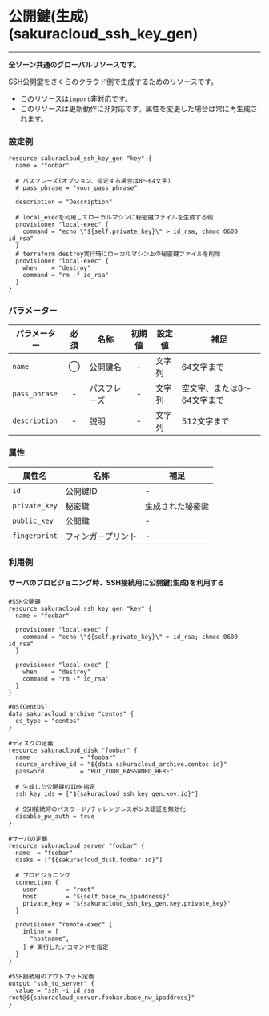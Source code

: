 # 公開鍵(生成)(sakuracloud_ssh_key_gen)

---

**全ゾーン共通のグローバルリソースです。**

SSH公開鍵をさくらのクラウド側で生成するためのリソースです。

- このリソースは`import`非対応です。
- このリソースは更新動作に非対応です。属性を変更した場合は常に再生成されます。

### 設定例

```hcl
resource sakuracloud_ssh_key_gen "key" {
  name = "foobar"

  # パスフレーズ(オプション、指定する場合は8〜64文字)
  # pass_phrase = "your_pass_phrase"

  description = "Description"
  
  # local_execを利用してローカルマシンに秘密鍵ファイルを生成する例
  provisioner "local-exec" {
    command = "echo \"${self.private_key}\" > id_rsa; chmod 0600 id_rsa"
  }
  # terraform destroy実行時にローカルマシン上の秘密鍵ファイルを削除
  provisioner "local-exec" {
    when    = "destroy"
    command = "rm -f id_rsa"
  }
}
```

### パラメーター

|パラメーター         |必須  |名称                |初期値     |設定値                    |補足                                          |
|-------------------|:---:|--------------------|:--------:|------------------------|----------------------------------------------|
| `name`            | ◯   | 公開鍵名           | -        | 文字列                  | 64文字まで|
| `pass_phrase`     | -   | パスフレーズ           | -        | 文字列                  | 空文字、または8〜64文字まで|
| `description`     | -   | 説明  | - | 文字列 | 512文字まで |

### 属性

|属性名                | 名称                    | 補足                                        |
|---------------------|------------------------|--------------------------------------------|
| `id`                | 公開鍵ID                | -                                          |
| `private_key`       | 秘密鍵                  | 生成された秘密鍵                              |
| `public_key`        | 公開鍵                  | -                                       |
| `fingerprint`       | フィンガープリント        | -                                          |

### 利用例

#### サーバのプロビジョニング時、SSH接続用に公開鍵(生成)を利用する

```hcl
#SSH公開鍵
resource sakuracloud_ssh_key_gen "key" {
  name = "foobar"

  provisioner "local-exec" {
    command = "echo \"${self.private_key}\" > id_rsa; chmod 0600 id_rsa"
  }

  provisioner "local-exec" {
    when    = "destroy"
    command = "rm -f id_rsa"
  }
}

#OS(CentOS)
data sakuracloud_archive "centos" {
  os_type = "centos"
}

#ディスクの定義
resource sakuracloud_disk "foobar" {
  name              = "foobar"
  source_archive_id = "${data.sakuracloud_archive.centos.id}"
  password          = "PUT_YOUR_PASSWORD_HERE"

  # 生成した公開鍵のIDを指定
  ssh_key_ids = ["${sakuracloud_ssh_key_gen.key.id}"]

  # SSH接続時のパスワード/チャレンジレスポンス認証を無効化
  disable_pw_auth = true
}

#サーバの定義
resource sakuracloud_server "foobar" {
  name  = "foobar"
  disks = ["${sakuracloud_disk.foobar.id}"]

  # プロビジョニング
  connection {
    user        = "root"
    host        = "${self.base_nw_ipaddress}"
    private_key = "${sakuracloud_ssh_key_gen.key.private_key}"
  }

  provisioner "remote-exec" {
    inline = [
      "hostname",
    ] # 実行したいコマンドを指定
  }
}

#SSH接続用のアウトプット定義
output "ssh_to_server" {
  value = "ssh -i id_rsa root@${sakuracloud_server.foobar.base_nw_ipaddress}"
}
